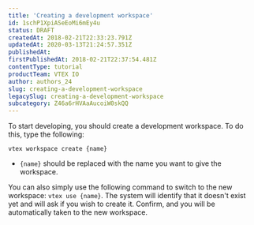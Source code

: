 ```yaml
---
title: 'Creating a development workspace'
id: 1schP1XpiASeEoMi6mEy4u
status: DRAFT
createdAt: 2018-02-21T22:33:23.791Z
updatedAt: 2020-03-13T21:24:57.351Z
publishedAt: 
firstPublishedAt: 2018-02-21T22:37:54.481Z
contentType: tutorial
productTeam: VTEX IO
author: authors_24
slug: creating-a-development-workspace
legacySlug: creating-a-development-workspace
subcategory: Z46a6rHVAaAucoiW0skQQ
---
```


To start developing, you should create a development workspace. To do this, type the following:

`vtex workspace create {name}`

- `{name}` should be replaced with the name you want to give the workspace.

You can also simply use the following command to switch to the new workspace: `vtex use {name}`. The system will identify that it doesn't exist yet and will ask if you wish to create it. Confirm, and you will be automatically taken to the new workspace.
